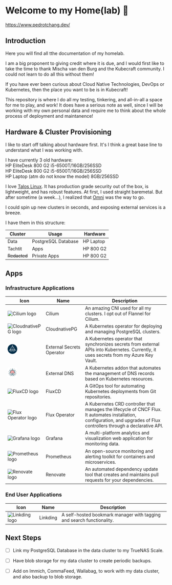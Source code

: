# Welcome to my Home(lab) 🏡

<https://www.pedrotchang.dev/>

## Introduction

Here you will find all tthe documentation of my homelab.

I am a big proponent to giving credit where it is due, and I would first like to take the time to thank Mischa van den Burg
and the Kubecraft community. I could not learn to do all this without them!

If you have ever been curious about Cloud Native Technologies, DevOps or Kubernetes, then the place you want to be is in Kubecraft!

This repository is where I do all my testing, tinkering, and all-in-all a space for me to play, and work! It does have a serious note as well, since I will be working with my own personal data and require me to think about the whole process of deployment and maintanence!

## Hardware & Cluster Provisioning

I like to start off talking about hardware first. It's I think a great base line to understand what I was working with.

I have currently 3 old hardware:\
HP EliteDesk 800 G2 i5-6500T/16GB/256SSD\
HP EliteDesk 800 G2 i5-6500T/16GB/256SSD\
HP Laptop (atm do not know the model) 8GB/256SSD

I love [Talos Linux](https://www.talos.dev/). It has production grade security out of the box, is lightweight, and has robust features. At first, I used straight baremetal. But after sometime (a week...), I realized that [Omni](https://www.siderolabs.com/platform/saas-for-kubernetes/) was the way to go.

I could spin up new clusters in seconds, and exposing external services is a breeze.

I have them in this structure:

| Cluster | Usage | Hardware |
| --------------- | --------------- | --------------- |
| Data | PostgreSQL Database | HP Laptop |
| Tachtit | Apps | HP 800 G2 |
| ~~Redacted~~ | Private Apps | HP 800 G2 |

## Apps

### Infrastructure Applications

| Icon | Name | Description |
|------|------|-------------|
| <img src="https://cdn.jsdelivr.net/gh/homarr-labs/dashboard-icons/png/cilium.png" width="30" alt="Cilium logo"> | Cilium | An amazing CNI used for all my clusters. I opt out of Flannel for Cilium. |
| <img src="https://avatars.githubusercontent.com/u/100373852?s=200&v=4" width="30" alt="CloudnativePG logo"> | CloudnativePG | A Kubernetes operator for deploying and managing PostgreSQL clusters. |
| <img src="https://raw.githubusercontent.com/external-secrets/external-secrets/refs/heads/main/assets/eso-logo-large.png" width="30" alt="External Secrets logo"> | External Secrets Operator | A Kubernetes operator that synchronizes secrets from external APIs into Kubernetes. Currently, it uses secrets from my Azure Key Vault. |
| <img src="https://raw.githubusercontent.com/kubernetes-sigs/external-dns/refs/heads/master/docs/img/external-dns.png" width="30" alt="External DNS logo"> | External DNS | A Kubernetes addon that automates the management of DNS records based on Kubernetes resources. |
| <img src="https://cdn.jsdelivr.net/gh/homarr-labs/dashboard-icons/png/flux-cd.png" width="30" alt="FluxCD logo"> | FluxCD | A GitOps tool for automating Kubernetes deployments from Git repositories. |
| <img src="https://avatars.githubusercontent.com/u/158298505?s=48&v=4" width="30" alt="Flux Operator logo"> | Flux Operator | A Kubernetes CRD controller that manages the lifecycle of CNCF Flux. It automates installation, configuration, and upgrades of Flux controllers through a declarative API. |
| <img src="https://cdn.jsdelivr.net/gh/homarr-labs/dashboard-icons/png/grafana.png" width="30" alt="Grafana logo"> | Grafana | A multi-platform analytics and visualization web application for monitoring data. |
| <img src="https://cdn.jsdelivr.net/gh/homarr-labs/dashboard-icons/png/prometheus.png" width="30" alt="Prometheus logo"> | Prometheus | An open-source monitoring and alerting toolkit for containers and microservices. |
| <img src="https://avatars.githubusercontent.com/ml/287?s=82&v=4" width="30" alt="Renovate logo"> | Renovate | An automated dependency update tool that creates and maintains pull requests for your dependencies. |

### End User Applications

| Icon | Name | Description |
|------|------|-------------|
| <img src="https://cdn.jsdelivr.net/gh/homarr-labs/dashboard-icons/png/linkding.png" width="30" alt="Linkding logo"> | Linkding | A self-hosted bookmark manager with tagging and search functionality. |

## Next Steps

- [ ] Link my PostgreSQL Database in the data cluster to my TrueNAS Scale.
- [ ] Have blob storage for my data cluster to create periodic backups.
- [ ] Add on Immich, CommaFeed, Wallabag, to work with my data cluster, and also backup to blob storage.

